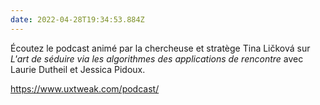 ```yaml
---
date: 2022-04-28T19:34:53.884Z
---
```

Écoutez le podcast animé par la chercheuse et stratège Tina Ličková sur *L'art de séduire via les algorithmes des applications de rencontre* avec Laurie Dutheil et Jessica Pidoux.

<https://www.uxtweak.com/podcast/>